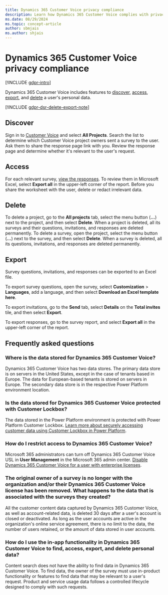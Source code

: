 ```yaml
---
title: Dynamics 365 Customer Voice privacy compliance
description: Learn how Dynamics 365 Customer Voice complies with privacy laws and regulations.
ms.date: 08/29/2024
ms.topic: concept-article
author: sbmjais
ms.author: shjais
---
```


# Dynamics 365 Customer Voice privacy compliance

[!INCLUDE [gdpr-intro](~/../shared-content/shared/privacy-includes/gdpr-intro.md)]

Dynamics 365 Customer Voice includes features to [discover](#discover), [access](#access), [export](#export), and [delete](#delete) a user's personal data.

[!INCLUDE [gdpr-dsr-delete-export-note](~/../shared-content/shared/privacy-includes/gdpr-dsr-delete-export-note.md)]

## Discover

Sign in to [Customer Voice](https://customervoice.microsoft.com) and select **All Projects**. Search the list to determine which Customer Voice project owners sent a survey to the user. Ask them to share the response page link with you. Review the response page and determine whether it's relevant to the user's request.

## Access

For each relevant survey, [view the responses](survey-report.md). To review them in Microsoft Excel, select **Export all** in the upper-left corner of the report. Before you share the worksheet with the user, delete or redact irrelevant data. 

## Delete

To delete a project, go to the **All projects** tab, select the menu button (**&hellip;**) next to the project, and then select **Delete**. When a project is deleted, all its surveys and their questions, invitations, and responses are deleted permanently. To delete a survey, open the project, select the menu button (**&hellip;**) next to the survey,  and then select **Delete**. When a survey is deleted, all its questions, invitations, and responses are deleted permanently. 

## Export

Survey questions, invitations, and responses can be exported to an Excel file.

To export survey questions, open the survey, select **Customization** > **Languages**, add a language, and then select **Download an Excel template here**.

To export invitations, go to the **Send** tab, select **Details** on the **Total invites** tile, and then select **Export**.

To export responses, go to the survey report, and select **Export all** in the upper-left corner of the report.

## Frequently asked questions

### Where is the data stored for Dynamics 365 Customer Voice?

Dynamics 365 Customer Voice has two data stores. The primary data store is on servers in the United States, except in the case of tenants based in Europe. The data for European-based tenants is stored on servers in Europe. The secondary data store is in the respective Power Platform environment location.

### Is the data stored for Dynamics 365 Customer Voice protected with Customer Lockbox?

The data stored in the Power Platform environment is protected with Power Platform Customer Lockbox. [Learn more about securely accessing customer data using Customer Lockbox in Power Platform](/power-platform/admin/about-lockbox).

### How do I restrict access to Dynamics 365 Customer Voice?

Microsoft 365 administrators can turn off Dynamics 365 Customer Voice USL in **User Management** in the Microsoft 365 admin center. [Disable Dynamics 365 Customer Voice for a user with enterprise licenses](purchase.md#disable-dynamics-365-customer-voice-for-a-user).
 
### The original owner of a survey is no longer with the organization and/or their Dynamics 365 Customer Voice license has been removed. What happens to the data that is associated with the surveys they created?

All the customer content data captured by Dynamics 365 Customer Voice, as well as account-related data, is deleted 30 days after a user's account is closed or deactivated. As long as the user accounts are active in the organization's online service agreement, there is no limit to the data, the number of users retained, or the amount of data stored in user accounts.

### How do I use the in-app functionality in Dynamics 365 Customer Voice to find, access, export, and delete personal data?

Content search does not have the ability to find data in Dynamics 365 Customer Voice. To find data, the owner of the survey must use in-product functionality or features to find data that may be relevant to a user's request. Product and service usage data follows a controlled lifecycle designed to comply with such requests.
